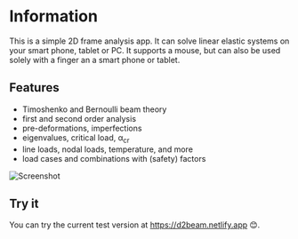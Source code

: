 
# Information

This is a simple 2D frame analysis app. It can solve linear elastic systems on your smart phone, tablet or PC. It supports a mouse, but can also be used solely with a finger an a smart phone or tablet.

## Features

- Timoshenko and Bernoulli beam theory
- first and second order analysis
- pre-deformations, imperfections
- eigenvalues, critical load, &alpha;<sub>cr</sub>
- line loads, nodal loads, temperature, and more
- load cases and combinations with (safety) factors

![Screenshot](https://github.com/detrothe/d2beam/public/assets/screenshots/screen.png)

## Try it

You can try the current test version at https://d2beam.netlify.app 😊.